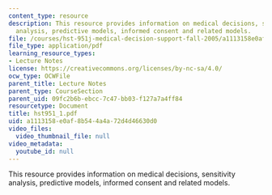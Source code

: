 ```yaml
---
content_type: resource
description: This resource provides information on medical decisions, sensitivity
  analysis, predictive models, informed consent and related models.
file: /courses/hst-951j-medical-decision-support-fall-2005/a1113158e0af8b544a4a72d4d46630d0_hst951_1.pdf
file_type: application/pdf
learning_resource_types:
- Lecture Notes
license: https://creativecommons.org/licenses/by-nc-sa/4.0/
ocw_type: OCWFile
parent_title: Lecture Notes
parent_type: CourseSection
parent_uid: 09fc2b6b-ebcc-7c47-bb03-f127a7a4ff84
resourcetype: Document
title: hst951_1.pdf
uid: a1113158-e0af-8b54-4a4a-72d4d46630d0
video_files:
  video_thumbnail_file: null
video_metadata:
  youtube_id: null
---
```

This resource provides information on medical decisions, sensitivity analysis, predictive models, informed consent and related models.